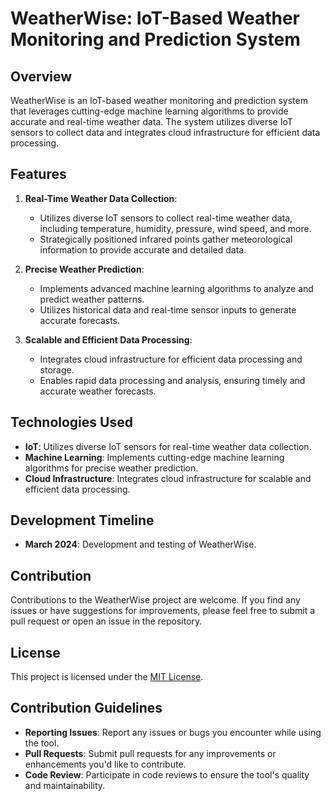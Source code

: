 # WeatherWise: IoT-Based Weather Monitoring and Prediction System

## Overview
WeatherWise is an IoT-based weather monitoring and prediction system that leverages cutting-edge machine learning algorithms to provide accurate and real-time weather data. The system utilizes diverse IoT sensors to collect data and integrates cloud infrastructure for efficient data processing.

## Features
1. **Real-Time Weather Data Collection**:
   - Utilizes diverse IoT sensors to collect real-time weather data, including temperature, humidity, pressure, wind speed, and more.
   - Strategically positioned infrared points gather meteorological information to provide accurate and detailed data.

2. **Precise Weather Prediction**:
   - Implements advanced machine learning algorithms to analyze and predict weather patterns.
   - Utilizes historical data and real-time sensor inputs to generate accurate forecasts.

3. **Scalable and Efficient Data Processing**:
   - Integrates cloud infrastructure for efficient data processing and storage.
   - Enables rapid data processing and analysis, ensuring timely and accurate weather forecasts.

## Technologies Used
- **IoT**: Utilizes diverse IoT sensors for real-time weather data collection.
- **Machine Learning**: Implements cutting-edge machine learning algorithms for precise weather prediction.
- **Cloud Infrastructure**: Integrates cloud infrastructure for scalable and efficient data processing.

## Development Timeline
- **March 2024**: Development and testing of WeatherWise.

## Contribution
Contributions to the WeatherWise project are welcome. If you find any issues or have suggestions for improvements, please feel free to submit a pull request or open an issue in the repository.

## License
This project is licensed under the [MIT License](LICENSE).


## Contribution Guidelines
- **Reporting Issues**: Report any issues or bugs you encounter while using the tool.
- **Pull Requests**: Submit pull requests for any improvements or enhancements you'd like to contribute.
- **Code Review**: Participate in code reviews to ensure the tool's quality and maintainability.
